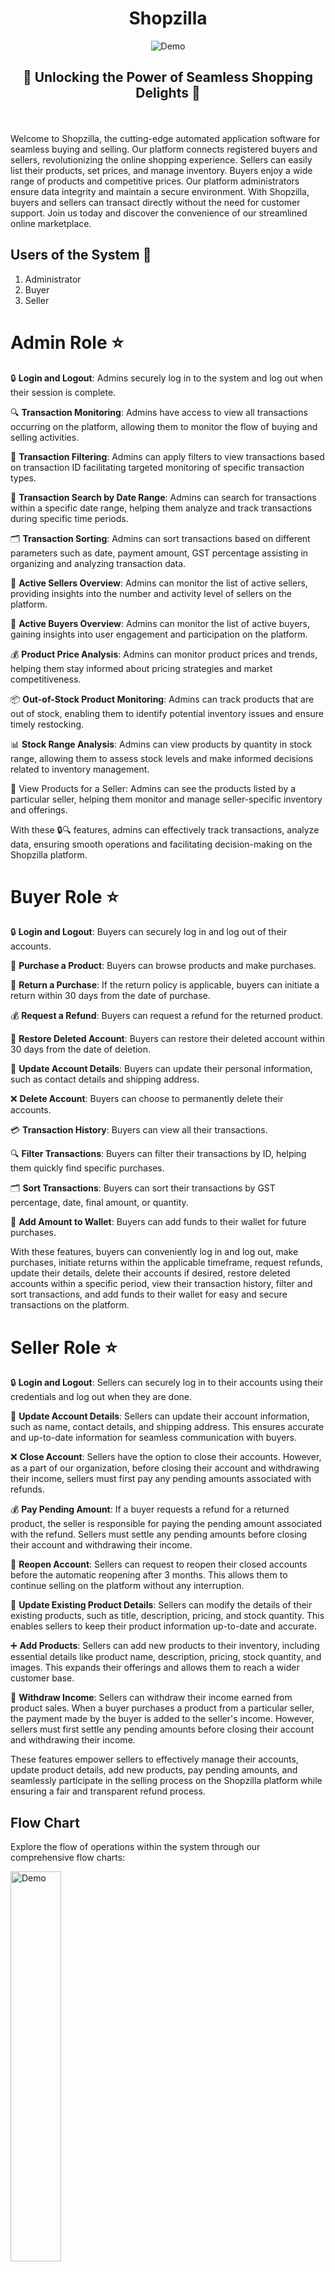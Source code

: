  <h1 align="center">Shopzilla</h1> 
 

<div align="center">
  <img alt="Demo" src="ReadmeImages/Shopzilla.png" />
</div>
<h2 align="center">🌟  Unlocking the Power of Seamless Shopping Delights 🌟</h2>

  
<br>
<br>
Welcome to Shopzilla, the cutting-edge automated application software for seamless buying and selling. Our platform connects registered buyers and sellers, revolutionizing the online shopping experience. Sellers can easily list their products, set prices, and manage inventory. Buyers enjoy a wide range of products and competitive prices. Our platform administrators ensure data integrity and maintain a secure environment. With Shopzilla, buyers and sellers can transact directly without the need for customer support. Join us today and discover the convenience of our streamlined online marketplace.

## Users of the System 👤
1. Administrator
2. Buyer
3. Seller

# Admin Role ⭐

🔒 **Login and Logout**: Admins securely log in to the system and log out when their session is complete.

🔍 **Transaction Monitoring**: Admins have access to view all transactions occurring on the platform, allowing them to monitor the flow of buying and selling activities.

🔎 **Transaction Filtering**: Admins can apply filters to view transactions based on transaction ID facilitating targeted monitoring of specific transaction types.

📅 **Transaction Search by Date Range**: Admins can search for transactions within a specific date range, helping them analyze and track transactions during specific time periods.

🗂️ **Transaction Sorting**: Admins can sort transactions based on different parameters such as date, payment amount, GST percentage assisting in organizing and analyzing transaction data.

👥 **Active Sellers Overview**: Admins can monitor the list of active sellers, providing insights into the number and activity level of sellers on the platform.

👥 **Active Buyers Overview**: Admins can monitor the list of active buyers, gaining insights into user engagement and participation on the platform.

💰 **Product Price Analysis**: Admins can monitor product prices and trends, helping them stay informed about pricing strategies and market competitiveness.

📦 **Out-of-Stock Product Monitoring**: Admins can track products that are out of stock, enabling them to identify potential inventory issues and ensure timely restocking.

📊 **Stock Range Analysis**: Admins can view products by quantity in stock range, allowing them to assess stock levels and make informed decisions related to inventory management.

👥 View Products for a Seller: Admins can see the products listed by a particular seller, helping them monitor and manage seller-specific inventory and offerings.

With these 🔒🔍 features, admins can effectively track transactions, analyze data, ensuring smooth operations and facilitating decision-making on the Shopzilla platform.


# Buyer Role ⭐

🔒 **Login and Logout**: Buyers can securely log in and log out of their accounts.

🛒 **Purchase a Product**: Buyers can browse products and make purchases.

🔄 **Return a Purchase**: If the return policy is applicable, buyers can initiate a return within 30 days from the date of purchase.

💰 **Request a Refund**: Buyers can request a refund for the returned product.

🔄 **Restore Deleted Account**: Buyers can restore their deleted account within 30 days from the date of deletion.

🔄 **Update Account Details**: Buyers can update their personal information, such as contact details and shipping address.

❌ **Delete Account**: Buyers can choose to permanently delete their accounts.

💳 **Transaction History**: Buyers can view all their transactions.

🔍 **Filter Transactions**: Buyers can filter their transactions by ID, helping them quickly find specific purchases.

🗂️ **Sort Transactions**: Buyers can sort their transactions by GST percentage, date, final amount, or quantity.

💼 **Add Amount to Wallet**: Buyers can add funds to their wallet for future purchases.

With these features, buyers can conveniently log in and log out, make purchases, initiate returns within the applicable timeframe, request refunds, update their details, delete their accounts if desired, restore deleted accounts within a specific period, view their transaction history, filter and sort transactions, and add funds to their wallet for easy and secure transactions on the platform.

# Seller Role ⭐

🔒 **Login and Logout**: Sellers can securely log in to their accounts using their credentials and log out when they are done.

🔄 **Update Account Details**: Sellers can update their account information, such as name, contact details, and shipping address. This ensures accurate and up-to-date information for seamless communication with buyers.

❌ **Close Account**: Sellers have the option to close their accounts. However, as a part of our organization, before closing their account and withdrawing their income, sellers must first pay any pending amounts associated with refunds.

💰 **Pay Pending Amount**: If a buyer requests a refund for a returned product, the seller is responsible for paying the pending amount associated with the refund. Sellers must settle any pending amounts before closing their account and withdrawing their income.

🔄 **Reopen Account**: Sellers can request to reopen their closed accounts before the automatic reopening after 3 months. This allows them to continue selling on the platform without any interruption.

🔄 **Update Existing Product Details**: Sellers can modify the details of their existing products, such as title, description, pricing, and stock quantity. This enables sellers to keep their product information up-to-date and accurate.

➕ **Add Products**: Sellers can add new products to their inventory, including essential details like product name, description, pricing, stock quantity, and images. This expands their offerings and allows them to reach a wider customer base.

💸 **Withdraw Income**: Sellers can withdraw their income earned from product sales. When a buyer purchases a product from a particular seller, the payment made by the buyer is added to the seller's income. However, sellers must first settle any pending amounts before closing their account and withdrawing their income.

These features empower sellers to effectively manage their accounts, update product details, add new products, pay pending amounts, and seamlessly participate in the selling process on the Shopzilla platform while ensuring a fair and transparent refund process.

## Flow Chart

Explore the flow of operations within the system through our comprehensive flow charts:

<img alt="Demo" src="ReadmeImages/FlowChart.png" width="40%">

# Javadoc
For a deeper understanding of the project's implementation and to explore the functionality of the classes, we recommend referring to the Javadoc documentation. The Javadoc provides detailed explanations and documentation for each method, offering insights into how the code works and how to effectively utilize it. By reviewing the Javadoc, you can familiarize yourself with the available methods, their parameters, return types, and any specific requirements or considerations. It serves as a valuable resource for developers and users, enabling you to leverage the full potential of the project's codebase. 

**To access the Javadoc and delve into the implementation details, please visit the [Javadoc website](https://64939456a500070078df68b1--dulcet-torrone-dcf438.netlify.app/).**


## Database
The Shopzilla project utilizes a relational database to manage and store its data. The database schema is designed to handle various aspects of the e-commerce platform, including customer information, product details, orders, and more.

### Database Backup

A backup of the Shopzilla database is available in the [database_backup](/database_backup) directory of this repository. You can use this backup to restore the database to a specific point in time.

To restore the database backup, follow these steps:

1. Clone the repository to your local machine.
2. Locate the `database_backup` directory.
3. Use your preferred database management tool or command line interface to restore the backup file.

Note: Please ensure that you have the necessary database management system set up and configured before attempting to restore the database backup.

### Database Schema

The database schema for Shopzilla consists of the following tables:

<img alt="Demo" src="ReadmeImages/ER Diagram.png" />

## Useful SQL Queries

The [shopzilla_queries.sql](/queries) file in this repository contains several useful SQL queries that can be used with the Shopzilla database.

To use these queries, follow these steps:

1. Clone the repository to your local machine.
2. Locate the [shopzilla_queries.sql](/queries) file.
3. Use your preferred database management tool or command line interface to execute the SQL queries from the file.

Feel free to modify and use these queries based on your specific requirements.


## Graphical User Interfaces (GUI)

### Main GUI
The main GUI provides a user-friendly interface for accessing different functionalities of the Shopzilla Online Shopping Platform. Here's a snapshot of the main GUI:

![Main GUI](Pages/main.png)

### Admin Login Page
The admin login page allows administrators to securely log in to the system and access the admin functionalities. Here's a screenshot of the admin login page:

![Admin Login Page](Pages/admin.png)

### Seller Login Page
The seller login page enables sellers to log in to their accounts and manage their inventory and products. Here's a screenshot of the seller login page:

![Seller Login Page](Pages/seller.png)

### Buyer Login Page
The buyer login page allows buyers to log in to their accounts and browse products, make purchases, and track their transactions. Here's a screenshot of the buyer login page:

![Buyer Login Page](Pages/buyer.png)

Feel free to adjust the text or formatting to align with your project's style and content.

## Tools Used 🛠️
<table align="center">

<br>
    
  <tr>
     <td align="center" width="100">
        <img src="Tools/java.png" width="48" height="48" alt="javascript" />
      <br>Java 
    </td>
      <td align="center" width="100">
        <img src="Tools/mysql.png" width="45" height="45" alt="HTML" />
      <br>My SQL
    </td>
<td align="center" width="100">
        <img src="Tools/maven.png" width="48" height="48" alt="Vuejs" />
      <br>Maven
    </td>    
   <td align="center" width="100">
        <img src="Tools/jdbc.png" width="48" height="48" alt="CSS" />
      <br>JDBC
    </td>
   </tr>
   <tr>
<td align="center" width="100">
        <img src="Tools/swing.png" width="48" height="48" alt="Vuejs" />
      <br>Swing
    </td>    
<td align="center" width="100">
        <img src="Tools/lambok.png" width="48" height="48" alt="Vuejs" />
      <br>Lombok
    </td>    
<td align="center" width="100">
        <img src="Tools/eclipse.png" width="48" height="48" alt="Java" />
      <br>Eclipse
    </td>
<td align="center" width="100">
        <img src="Tools/github.png" width="48" height="48" alt="Vuejs" />
      <br>GitHub
    </td> 
  </tr> 

  </table>

<br>


## Project Presentation Video 🎥

To get a comprehensive overview of the Shopzilla Online Shopping Platform, I have prepared a detailed project presentation video. In this video, I walk you through the various features and functionalities of the platform, showcasing its seamless buying and selling experience.

**Watch the Project Presentation Video: [Video Presentation](https://drive.google.com/file/d/1tqy_GtrtqsgwKkOZUHJw2idoBV6HBAnW/view?usp=sharing)**

By watching the video, you'll gain insights into how Shopzilla connects registered buyers and sellers, simplifies product listing and inventory management, and ensures secure transactions. It's an excellent resource to understand the value and convenience the platform brings to online shopping.

I recommend watching the video to fully grasp the power and potential of Shopzilla. If you have any questions or would like to learn more, please don't hesitate to reach out to me.


## Contributing 💡

Thank you for considering contributing to the AuctoNet Auction System! We welcome your participation and value your input. To ensure a smooth and collaborative process, please follow the guidelines below:

1. **Clone the Repository**: Start by cloning this repository to your local machine using the following command:

   ```
   git clone https://github.com/Shubh2-0/Shopzilla-Online-Shopping-Platform.git
   ```

2. **Switch to the Desired Branch**: 📅🌱 The repository contains multiple branches representing different days of the week when development work was done previously. Choose the branch that corresponds to the day of the week. You can switch to a branch using the following command:

   ```
   git checkout branch-name
   ```

   Branches for each day of the week are as follows:
   - `main`
   - `day-1`
   - `day-2`
   - `day-3`
   - `day-4`
   - `day-5`

3. **Build and Test**: 🚀🔬 Before making any changes, build and test the existing codebase to ensure it is functioning correctly. Refer to the project's documentation for instructions on building and running the system.

4. **Create a New Branch**: 🌟🌿 If you want to enhance the code for better performance or add new features, feel free to create a new branch using a descriptive name that reflects the nature of your changes. For example:

   ```
   git checkout -b feature/new-feature
   ```

5. **Implement Your Changes**: 💻🔨 Make your desired changes to the codebase, following the project's coding conventions and best practices.

6. **Commit and Push**: ✅📝 Once you have completed your changes, commit your work with a clear and concise commit message. Then, push your branch to the remote repository:

   ```
   git commit -m "Add new feature: Feature description"
   git push origin feature/new-feature
   ```

7. **Create a Pull Request**: 🔄📬 Go to the GitHub repository and create a new pull request. Select the appropriate branches for comparison and provide a detailed description of your changes, along with any relevant information that would assist with the review process.

8. **Collaborate and Iterate**: 🤝💡 Engage in constructive discussions and address any feedback or suggestions from the community and maintainers. Iterate on your changes as necessary to meet the project's standards.

9. **Merge and Celebrate**: 🎉🔀 Once your pull request is approved and passes all necessary tests, it will be merged into the main branch. Congratulations on your successful contribution!

Thank you for your interest in improving the AuctoNet Auction System. Your contributions will make a significant impact on enhancing the overall user experience! Feel free to create a new branch and let's work together to create something amazing! ✨🚀




<h2>📬 Contact</h2>

If you want to contact me, you can reach me through below handles.


&nbsp;&nbsp;<a href="https://www.linkedin.com/in/shubham-bhati-787319213/"><img src="https://www.felberpr.com/wp-content/uploads/linkedin-logo.png" width="30"></img></a>


